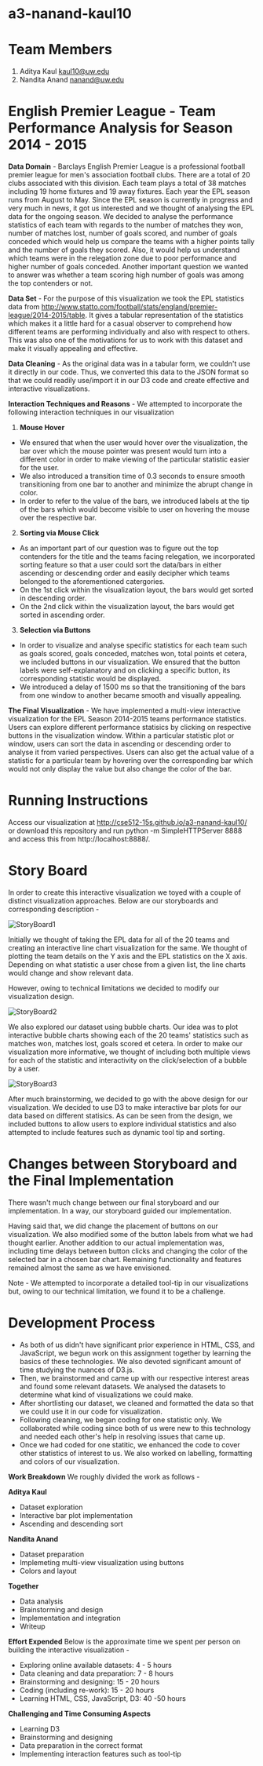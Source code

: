 # a3-nanand-kaul10

# Team Members

1. Aditya Kaul kaul10@uw.edu
2. Nandita Anand nanand@uw.edu

# English Premier League - Team Performance Analysis for Season 2014 - 2015
**Data Domain** - Barclays English Premier League is a professional football premier league for men's association football clubs. There are a total of 20 clubs associated with this division. Each team plays a total of 38 matches including 19 home fixtures and 19 away fixtures. Each year the EPL season runs from August to May. 
Since the EPL season is currently in progress and very much in news, it got us interested and we thought of analysing the EPL data for the ongoing season. We decided to analyse the performance statistics of each team with regards to the number of matches they won, number of matches lost, number of goals scored, and number of goals conceded which would help us compare the teams with a higher points tally and the number of goals they scored. Also, it would help us understand which teams were in the relegation zone due to poor performance and higher number of goals conceded. Another important question we wanted to answer was whether a team scoring high number of goals was among the top contenders or not.

**Data Set** - For the purpose of this visualization we took the EPL statistics data from http://www.statto.com/football/stats/england/premier-league/2014-2015/table. It gives a tabular representation of the statistics which makes it a little hard for a casual observer to comprehend how different teams are performing individually and also with respect to others. This was also one of the motivations for us to work with this dataset and make it visually appealing and effective.

**Data Cleaning** - As the original data was in a tabular form, we couldn't use it directly in our code. Thus, we converted this data to the JSON format so that we could readily use/import it in our D3 code and create effective and interactive visualizations. 

**Interaction Techniques and Reasons** - We attempted to incorporate the following interaction techniques in our visualization

1. **Mouse Hover**
  - We ensured that when the user would hover over the visualization, the bar over which the mouse pointer was present would turn into a different color in order to make viewing of the particular statistic easier for the user. 
  - We also introduced a transition time of 0.3 seconds to ensure smooth transitioning from one bar to another and minimize the abrupt change in color.
  - In order to refer to the value of the bars, we introduced labels at the tip of the bars which would become visible to user on hovering the mouse over the respective bar.

2. **Sorting via Mouse Click**
  - As an important part of our question was to figure out the top contenders for the title and the teams facing relegation, we incorporated sorting feature so that a user could sort the data/bars in either ascending or descending order and easily decipher which teams belonged to the aforementioned catergories.
  - On the 1st click within the visualization layout, the bars would get sorted in descending order.
  - On the 2nd click within the visualization layout, the bars would get sorted in ascending order.

3. **Selection via Buttons**
  - In order to visualize and analyse specific statistics for each team such as goals scored, goals conceded, matches won, total points et cetera, we included buttons in our visualization. We ensured that the button labels were self-explanatory and on clicking a specific button, its corresponding statistic would be displayed.
  - We introduced a delay of 1500 ms so that the transitioning of the bars from one window to another became smooth and visually appealing.

**The Final Visualization** - We have implemented a multi-view interactive visualization for the EPL Season 2014-2015 teams performance statistics. Users can explore different performance statisics by clicking on respective buttons in the visualization window. Within a particular statistic plot or window, users can sort the data in ascending or descending order to analyse it from varied perspectives. Users can also get the actual value of a statistic for a particular team by hovering over the corresponding bar which would not only display the value but also change the color of the bar.

# Running Instructions

Access our visualization at http://cse512-15s.github.io/a3-nanand-kaul10/ or download this repository and run python -m SimpleHTTPServer 8888 and access this from http://localhost:8888/.

# Story Board

In order to create this interactive visualization we toyed with a couple of distinct visualization approaches. Below are our storyboards and corresponding description -

![StoryBoard1](https://github.com/CSE512-15S/a3-nanand-kaul10/blob/master/story_1.jpg?raw=true)

Initially we thought of taking the EPL data for all of the 20 teams and creating an interactive line chart visualization for the same. We thought of plotting the team details on the Y axis and the EPL statistics on the X axis. Depending on what statistic a user chose from a given list, the line charts would change and show relevant data.

However, owing to technical limitations we decided to modify our visualization design.

![StoryBoard2](https://github.com/CSE512-15S/a3-nanand-kaul10/blob/master/story_2.jpg?raw=true)

We also explored our dataset using bubble charts. Our idea was to plot interactive bubble charts showing each of the 20 teams' statistics such as matches won, matches lost, goals scored et cetera. In order to make our visualization more informative, we thought of including both multiple views for each of the statistic and interactivity on the click/selection of a bubble by a user. 

![StoryBoard3](https://github.com/CSE512-15S/a3-nanand-kaul10/blob/master/story_3.jpg?raw=true)

After much brainstorming, we decided to go with the above design for our visualization. We decided to use D3 to make interactive bar plots for our data based on different statisics. As can be seen from the design, we included buttons to allow users to explore individual statistics and also attempted to include features such as dynamic tool tip and sorting.

# Changes between Storyboard and the Final Implementation

There wasn't much change between our final storyboard and our implementation. In a way, our storyboard guided our implementation. 

Having said that, we did change the placement of buttons on our visualization. We also modified some of the button labels from what we had thought earlier. Another addition to our actual implementation was, including time delays between button clicks and changing the color of the selected bar in a chosen bar chart. Remaining functionality and features remained almost the same as we have envisioned.

Note - We attempted to incorporate a detailed tool-tip in our visualizations but, owing to our technical limitation, we found it to be a challenge.

# Development Process

- As both of us didn't have significant prior experience in HTML, CSS, and JavaScript, we begun work on this assignment together by learning the basics of these technologies. We also devoted significant amount of time studying the nuances of D3.js. 
- Then, we brainstormed and came up with our respective interest areas and found some relevant datasets. We analysed the datasets to determine what kind of visualizations we could make. 
- After shortlisting our dataset, we cleaned and formatted the data so that we could use it in our code for visualization.
- Following cleaning, we began coding for one statistic only. We collaborated while coding since both of us were new to this technology and needed each other's help in resolving issues that came up.
- Once we had coded for one statitic, we enhanced the code to cover other statistics of interest to us. We also worked on labelling, formatting and colors of our visualization.

**Work Breakdown**
We roughly divided the work as follows -

**Aditya Kaul**
- Dataset exploration
- Interactive bar plot implementation
- Ascending and descending sort

**Nandita Anand**
- Dataset preparation
- Implemeting multi-view visualization using buttons
- Colors and layout

**Together**
- Data analysis
- Brainstorming and design
- Implementation and integration
- Writeup

**Effort Expended**
Below is the approximate time we spent per person on building the interactive visualization -
- Exploring online available datasets: 4 - 5 hours
- Data cleaning and data preparation: 7 - 8 hours
- Brainstorming and designing: 15 - 20 hours
- Coding (including re-work): 15 - 20 hours
- Learning HTML, CSS, JavaScript, D3: 40 -50 hours

**Challenging and Time Consuming Aspects**
- Learning D3
- Brainstorming and designing
- Data preparation in the correct format
- Implementing interaction features such as tool-tip

